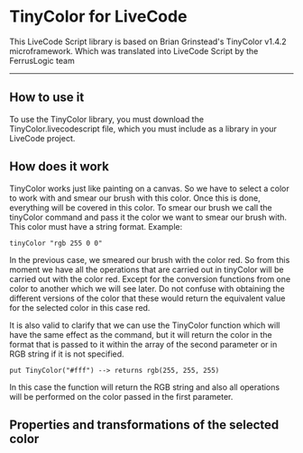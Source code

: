 # TinyColor for LiveCode
This LiveCode Script library is based on Brian Grinstead's TinyColor v1.4.2 microframework. Which was translated into LiveCode Script by the FerrusLogic team

---
## How to use it
To use the TinyColor library, you must download the TinyColor.livecodescript file, which you must include as a library in your LiveCode project.

## How does it work
TinyColor works just like painting on a canvas. So we have to select a color to work with and smear our brush with this color. Once this is done, everything will be covered in this color. To smear our brush we call the tinyColor command and pass it the color we want to smear our brush with. This color must have a string format.
Example:
```
tinyColor "rgb 255 0 0"
```
In the previous case, we smeared our brush with the color red. So from this moment we have all the operations that are carried out in tinyColor will be carried out with the color red. Except for the conversion functions from one color to another which we will see later. Do not confuse with obtaining the different versions of the color that these would return the equivalent value for the selected color in this case red.

It is also valid to clarify that we can use the TinyColor function which will have the same effect as the command, but it will return the color in the format that is passed to it within the array of the second parameter or in RGB string if it is not specified.

```
put TinyColor("#fff") --> returns rgb(255, 255, 255)
```

In this case the function will return the RGB string and also all operations will be performed on the color passed in the first parameter.

## Properties and transformations of the selected color
